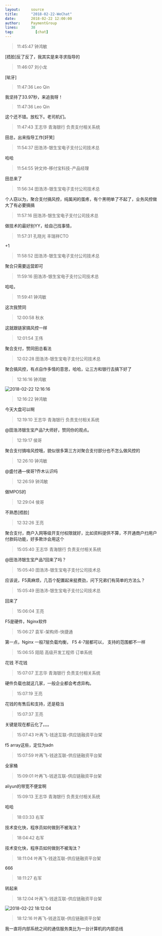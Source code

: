 ```yaml
---
layout:     source 
title:      "2018-02-22-WeChat"
date:       2018-02-22 12:00:00
author:     PaymentGroup
lines:      38 
tag:		  [chat]
---
```

> 11:45:47  钟鸿敏  
   
[捂脸]反了反了，我其实是来寻求指导的  
   
> 11:46:07  刘小龙  
   
[呲牙]  
   
> 11:47:36  Leo Qin  
   
我坚持了33.97秒，来追我呀！  
   
> 11:47:36  Leo Qin  
   
这个还不错。放松下。老司机们。  
   
> 11:47:43  王志华 青海银行 负责支付相关系统  
   
田总，出来指导工作[奸笑]  
   
> 11:54:37  田浩沛-银生宝电子支付公司技术总  
   
哈哈  
   
> 11:54:55  钟文帅-移付宝科技-产品经理  
   
田总来了  
   
> 11:56:34  田浩沛-银生宝电子支付公司技术总  
   
个人窃以为，聚合支付搞风控，纯属闲的蛋疼，有个黑明单了不起了，业务风控做大了有必要搞搞  
   
> 11:57:16  田浩沛-银生宝电子支付公司技术总  
   
做技术的最好别YY，给自己找事情，  
   
> 11:57:31  孔晓光 丰瑞祥CTO  
   
+1  
   
> 11:58:52  田浩沛-银生宝电子支付公司技术总  
   
聚合只需要运营即可  
   
> 11:59:16  田浩沛-银生宝电子支付公司技术总  
   
哈哈，  
   
> 11:59:41  钟鸿敏  
   
这次我赞同  
   
> 12:00:58  秋水  
   
这就跟链家搞风控一样  
   
> 12:01:54  王伟  
   
聚合支付，赞同田总看法  
   
> 12:02:28  田浩沛-银生宝电子支付公司技术总  
   
聚合搞风控，有点自作多情的意思，哈哈，让三方和银行去搞下好了  
   
> 12:16:16  钟鸿敏  
   
![2018-02-22 12:16:16](http://static.cocolian.org/img/20180222_121616.png) 
   
> 12:16:22  钟鸿敏  
   
今天大盘可以啊  
   
> 12:19:10  王志华 青海银行 负责支付相关系统  
   
@田浩沛银生宝产品?大师好，赞同你的观点。  
   
> 12:19:17  侯哥  
   
聚合支付搞啥风控哦，貌似很多第三方对聚合支付部分也不怎么做风控的  
   
> 12:26:10  钟鸿敏  
   
@盛付通—侯哥?乔木认识吗  
   
> 12:26:59  钟鸿敏  
   
做MPOS的  
   
> 12:29:04  侯哥  
   
不熟悉[捂脸]  
   
> 12:32:26  王亮  
   
聚合支付，商户入网等级开支付权限就好，比如资料提供不算，不开通商户扫用户付款码功能，好多欺诈会用这个  
   
> 15:05:40  王志华 青海银行 负责支付相关系统  
   
@田浩沛银生宝产品?回来了吗？  
   
> 15:05:40  田浩沛-银生宝电子支付公司技术总  
   
应该说，F5真麻烦，几百个配置起来挺费劲，问下兄弟们有简单的方法么？  
   
> 15:05:49  田浩沛-银生宝电子支付公司技术总  
   
回来了  
   
> 15:06:04  王亮  
   
F5是硬件，Nginx软件  
   
> 15:06:27  袁军-架构师-快捷通  
   
第一点，Nginx 一般7层负载均衡，   F5 4-7层都可以， 支持的范围都不一样  
   
> 15:06:55  陌陌 高级开发工程师 订单系统  
   
花钱  不花钱  
   
> 15:07:07  王志华 青海银行 负责支付相关系统  
   
硬件负载也就这几家，一般企业都会考虑异构。  
   
> 15:07:19  王亮  
   
花钱的有售后和支持，还是稳当  
   
> 15:07:37  王亮  
   
关键是现在都云化了。。。  
   
> 15:07:43  叶再飞-钱途互联-供应链融资平台架  
   
f5 array这些，定位为adn  
   
> 15:07:59  叶再飞-钱途互联-供应链融资平台架  
   
全家桶  
   
> 15:09:01  叶再飞-钱途互联-供应链融资平台架  
   
aliyun的带宽不便宜啊  
   
> 15:09:13  王志华 青海银行 负责支付相关系统  
   
哈哈  
   
> 18:03:33  右军  
   
技术变化快，程序员如何做到不被淘汰？  
   
> 18:04:42  右军  
   
技术变化快，程序员如何做到不被淘汰？  
   
> 18:11:04  叶再飞-钱途互联-供应链融资平台架  
   
666  
   
> 18:11:27  右军  
   
转起来  
   
> 18:12:04  叶再飞-钱途互联-供应链融资平台架  
   
![2018-02-22 18:12:04](http://static.cocolian.org/img/20180222_181204.png) 
   
> 18:12:16  叶再飞-钱途互联-供应链融资平台架  
   
我一直将内部系统之间的通信服务类比为一台计算机的内部总线  
   
